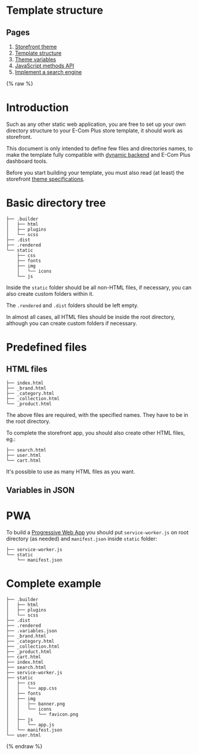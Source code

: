 # Template structure

## Pages
1. [Storefront theme](https://ecomclub.github.io/ecomplus-store-template/)
2. [Template structure](https://ecomclub.github.io/ecomplus-store-template/structure/)
3. [Theme variables](https://ecomclub.github.io/ecomplus-store-template/variables/)
4. [JavaScript methods API](https://ecomclub.github.io/ecomplus-store-template/methods/)
5. [Implement a search engine](https://ecomclub.github.io/ecomplus-store-template/search/)

{% raw %}

# Introduction
Such as any other static web application, you are free to
set up your own directory structure to your E-Com Plus store template,
it should work as storefront.

This document is only intended to define few files and directories names,
to make the template fully compatible with
<a href="https://github.com/ecomclub/dynamic-backend" target="_blank">dynamic backend</a> and
E-Com Plus dashboard tools.

Before you start building your template,
you must also read (at least) the storefront
<a href="https://ecomclub.github.io/ecomplus-store-template/">theme specifications</a>.

# Basic directory tree
```
├── .builder
│   ├── html
│   ├── plugins
│   └── scss
├── .dist
├── .rendered
└── static
    ├── css
    ├── fonts
    ├── img
    │   └── icons
    └── js
```

Inside the `static` folder should be all non-HTML files,
if necessary, you can also create custom folders within it.

The `.rendered` and `.dist` folders
should be left empty.

In almost all cases, all HTML files should be
inside the root directory, although you can create custom
folders if necessary.

# Predefined files

## HTML files
```
├── index.html
├── _brand.html
├── _category.html
├── _collection.html
└── _product.html
```

The above files are required, with the specified names.
They have to be in the root directory.

To complete the storefront app,
you should also create other HTML files, eg.:

```
├── search.html
├── user.html
└── cart.html
```

It's possible to use as many HTML files as you want.

## Variables in JSON

# PWA
To build a
<a href="https://developers.google.com/web/progressive-web-apps/" target="_blank">Progressive Web App</a>
you should put `service-worker.js` on root directory (as needed)
and `manifest.json` inside `static` folder:

```
├── service-worker.js
└── static
    └── manifest.json
```

# Complete example
```
├── .builder
│   ├── html
│   ├── plugins
│   └── scss
├── .dist
├── .rendered
├── .variables.json
├── _brand.html
├── _category.html
├── _collection.html
├── _product.html
├── cart.html
├── index.html
├── search.html
├── service-worker.js
├── static
│   ├── css
│   │   └── app.css
│   ├── fonts
│   ├── img
│   │   ├── banner.png
│   │   └── icons
│   │       └── favicon.png
│   ├── js
│   │   └── app.js
│   └── manifest.json
└── user.html
```

{% endraw %}
